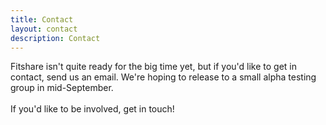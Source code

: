 ```yaml
---
title: Contact
layout: contact
description: Contact
---
```


Fitshare isn't quite ready for the big time yet, but if you'd like to get in contact, send us an email.
We're hoping to release to a small alpha testing group in mid-September.
<br /><br />If you'd like to be involved, get in touch!